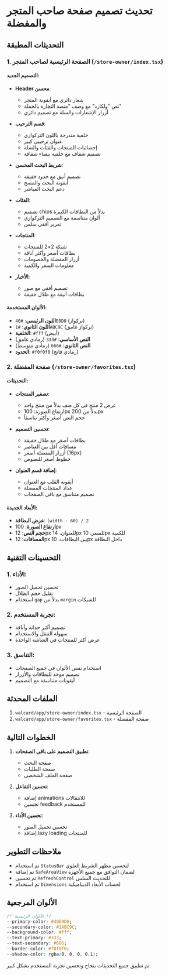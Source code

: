 # تحديث تصميم صفحة صاحب المتجر والمفضلة

## التحديثات المطبقة

### 1. الصفحة الرئيسية لصاحب المتجر (`/store-owner/index.tsx`)

#### التصميم الجديد:
- **Header محسن**: 
  - شعار دائري مع أيقونة المتجر
  - نص "ولكارد" مع وصف "منصة التجارة بالجملة"
  - أزرار الإشعارات والسلة مع تصميم دائري

- **قسم الترحيب**:
  - خلفية متدرجة باللون التركوازي
  - عنوان ترحيبي كبير
  - إحصائيات المنتجات والفئات والسلة
  - تصميم شفاف مع خلفية بيضاء شفافة

- **شريط البحث المحسن**:
  - تصميم أنيق مع حدود خفيفة
  - أيقونة البحث والمسح
  - دعم البحث المباشر

- **الفئات**:
  - تصميم chips بدلاً من البطاقات الكبيرة
  - ألوان متناسقة مع التصميم التركوازي
  - تمرير أفقي سلس

- **المنتجات**:
  - شبكة 2×2 للمنتجات
  - بطاقات أصغر وأكثر أناقة
  - أزرار المفضلة والخصومات
  - معلومات السعر والكمية

- **الأخبار**:
  - تصميم أفقي مع صور
  - بطاقات أنيقة مع ظلال خفيفة

#### الألوان المستخدمة:
- **اللون الرئيسي**: `#40E0D0` (تركواز)
- **اللون الثانوي**: `#1ABC9C` (تركواز غامق)
- **الخلفية**: `#fff` (أبيض)
- **النص الأساسي**: `#333` (رمادي غامق)
- **النص الثانوي**: `#666` (رمادي متوسط)
- **الحدود**: `#f0f0f0` (رمادي فاتح)

### 2. صفحة المفضلة (`/store-owner/favorites.tsx`)

#### التحديثات:
- **تصغير المنتجات**: 
  - عرض 2 منتج في كل صف بدلاً من منتج واحد
  - ارتفاع الصورة: 100px بدلاً من 200px
  - حجم النص أصغر وأكثر تناسقاً

- **تحسين التصميم**:
  - بطاقات أصغر مع ظلال خفيفة
  - مسافات أقل بين العناصر
  - أزرار المفضلة أصغر (16px)
  - خطوط أصغر للنصوص

- **إضافة قسم العنوان**:
  - أيقونة القلب مع العنوان
  - عداد المنتجات المفضلة
  - تصميم متناسق مع باقي الصفحات

#### الأبعاد الجديدة:
- **عرض البطاقة**: `(width - 60) / 2`
- **ارتفاع الصورة**: 100px
- **حجم النص**: 12px للعنوان، 14px للسعر، 10px للكمية
- **المسافات**: 12px بين البطاقات، 10px داخل البطاقة

## التحسينات التقنية

### 1. الأداء:
- تحسين تحميل الصور
- تقليل حجم الظلال
- استخدام `gap` بدلاً من `margin` للشبكات

### 2. تجربة المستخدم:
- تصميم أكثر حداثة وأناقة
- سهولة التنقل والاستخدام
- عرض أكثر للمنتجات في الشاشة الواحدة

### 3. التناسق:
- استخدام نفس الألوان في جميع الصفحات
- تصميم موحد للبطاقات والأزرار
- أيقونات متناسقة مع التصميم

## الملفات المحدثة

1. `walcard/app/store-owner/index.tsx` - الصفحة الرئيسية
2. `walcard/app/store-owner/favorites.tsx` - صفحة المفضلة

## الخطوات التالية

1. **تطبيق التصميم على باقي الصفحات**:
   - صفحة البحث
   - صفحة الطلبات
   - صفحة الملف الشخصي

2. **تحسين التفاعل**:
   - إضافة animations للانتقالات
   - تحسين feedback للمستخدم

3. **تحسين الأداء**:
   - تحسين تحميل الصور
   - إضافة lazy loading للمنتجات

## ملاحظات التطوير

- تم استخدام `StatusBar` لتحسين مظهر الشريط العلوي
- تم إضافة `SafeAreaView` لضمان التوافق مع جميع الأجهزة
- تم تحسين `RefreshControl` للتحديث السلس
- تم استخدام `Dimensions` لحساب الأبعاد الديناميكية

## الألوان المرجعية

```css
/* الألوان الرئيسية */
--primary-color: #40E0D0;
--secondary-color: #1ABC9C;
--background-color: #fff;
--text-primary: #333;
--text-secondary: #666;
--border-color: #f0f0f0;
--shadow-color: rgba(0, 0, 0, 0.1);
```

تم تطبيق جميع التحديثات بنجاح وتحسين تجربة المستخدم بشكل كبير. 